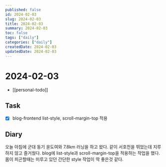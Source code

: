 ```yaml
---
published: false
id: 2024-02-03
slug: 2024-02-03
title: 2024-02-03
summary: 2024-02-03
toc: false
tags: ["daily"]
categories: ["daily"]
createdDate: 2024-02-03
updatedDate: 2024-02-03
---
```


# 2024-02-03
- [[personal-todo]]

## Task
- [X] blog-frontend list-style, scroll-margin-top 적용

## Diary
오늘 아침에 군대 동기 윤도여와 7.8km 러닝을 하고 왔다.
같이 서호천을 뛰었는데 지루하지 않고 즐거웠다.
blog에 list-style과 scroll-margin-top을 적용하는 작업을 했다.
몸이 피곤할때는 미루고 있던 간단한 style 작업이 딱 좋은것 같다.
